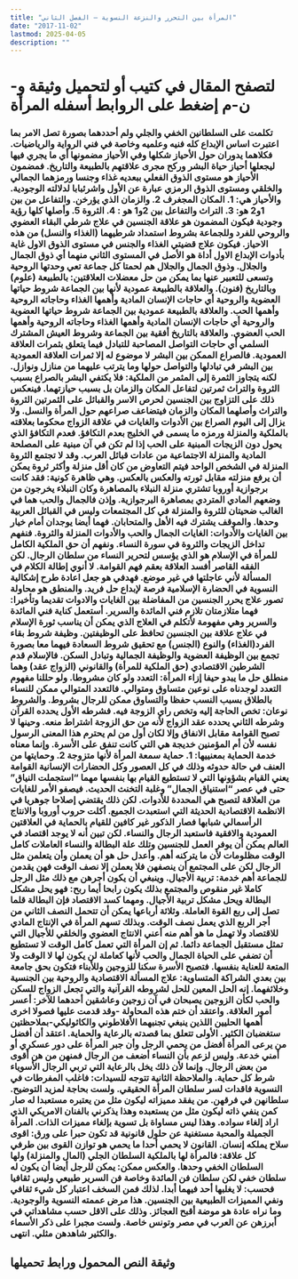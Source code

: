 ```yaml
---
title: "المرأة بين التحرر والنزعة النسوية – الفصل الثاني"
date: "2017-11-02"
lastmod: 2025-04-05
description: ""
---
```

# **لتصفح المقال في كتيب أو لتحميل وثيقة و-ن-م إضغط على الروابط أسفله** **المرأة**

### تكلمت على السلطانين الخفي والجلي ولم أحددهما بصورة تصل الامر بما اعتبرت اساس الإبداع كله فنيه وعلميه وخاصة في فني الرواية والرياضيات. فكلاهما يدوران حول الأحياز شكلها وفي الأحياز مضمونها أي ما يجري فيها ليجعلها أحياز حياة البشر وركح مجرى علاقتهم بالطبيعة والتاريخ. فمضمون الأحياز هو مستوى الذوق الفعلي ببعديه غذاء وجنسا ورمزهما الجمالي والخلقي ومستوى الذوق الرمزي عبارة عن الأول واشرئبابا لدلالته الوجودية. والأحياز هي: 1. المكان المجغرف 2. والزمان الذي يؤرخن. والتفاعل من بين 1و2 هو: 3. التراث والتفاعل بين 2و1 هو : 4. الثروة 5. وأصلها كلها رؤية وجودية فيكون المضمون هو علاقة الجنسين في علاج شرطي البقاء العضوي والروحي للفرد وللجماعة بشروط استمداد شرطيهما (الغذاء والنسل) من هذه الاحياز. فيكون علاج قضيتي الغذاء والجنس في مستوى الذوق الاول غاية بأدوات الإبداع الاول أداة هو الأصل في المستوى الثاني منهما أي ذوق الجمال والجلال. وذوق الجمال والجلال هم لحمتا كل جماعة تعي وحدتها الروحية وتسعى للتعبير عنها بما يمكن من حل معضلات العلاقتين: بالطبيعة (علوم) وبالتاريخ (فنون). والعلاقة بالطبيعة عمودية لأنها بين الجماعة شروط حياتها العضوية والروحية أي حاجات الإنسان المادية وأهمها الغذاء وحاجاته الروحية وأهمها الحب. والعلاقة بالطبيعة عمودية بين الجماعة شروط حياتها العضوية والروحية أي حاجات الإنسان المادية وأهمها الغذاء وحاجاته الروحية وأهمها الحب العضوي. والعلاقة بالتاريخ أفقية بين الجماعة وشروط العيش المشترك السلمي أي حاجات التواصل المصاحبة للتبادل فيما يتعلق بثمرات العلاقة العمودية. فالصراع الممكن بين البشر لا موضوع له إلا ثمرات العلاقة العمودية بين البشر في تبادلها والتواصل حولها وما يترتب عليهما من منازل ونوازل. لكنه يتجاوز الثمرة إلى المثمر من الملكية: فلا يكتفي البشر بالصراع بسبب الثروة والتراث ثمرتين لتفاعل المكان والزمان بل بسبب حيازتهما. فينعكس ذلك على التزاوج بين الجنسين لحرص الاسر والقبائل على الثمرتين الثروة والتراث وأصلهما المكان والزمان فيتضاعف صراعهم حول المرأة والنسل. ولا يزال إلى اليوم الصراع بين الأدوات والغايات في علاقة الزواج محكوما بعلاقته بالملكية والمنزلة ورمزه ما يسمى في الخليج بعدم التكافؤ. فعدم التكافؤ الذي يحول دون الزيجات المبنية على الحب إذا لم تكن في آن مبنية على المصلحة المادية والمنزلة الاجتماعية من عادات قبائل العرب. وقد لا تجتمع الثروة المنزلة في الشخص الواحد فيتم التعاوض من كان أقل منزلة وأكثر ثروة يمكن أن يرفع منزلته مقابل ثورته والعكس بالعكس. وهي ظاهرة كونية: فقد كانت برجوازية أوروبا تشتري منزلة النبلاء بالمصاهرة وكان النبلاء يخرجون من وضعهم المادي المتردي بمصاهرة البرجوازية. وإذن فالجمال والحب هما في الغالب ضحيتان للثروة والمنزلة في كل المجتمعات وليس في القبائل العربية وحدها. والموقف يشترك فيه الأهل والمتحابان. فهما أيضا يوجدان أمام خيار بين الغايات والأدوات: الغايات الجمال والحب والأدوات المنزلة والثروة. فنفهم تداخل الزيجات والثروة في سورة النساء. ونفهم أن حق الملكية الكامل للمرأة في الإسلام هو الذي يؤسس لتحرير النساء من سلطان الرجال. لكن الفقه القاصر أفسد العلاقة بعقم فهم القوامة. لا أنوي إطالة الكلام في المسألة لأني عاجلتها في غير موضع. فهدفي هو جعل اعادة طرح إشكالية النسوية في الحضارة الإسلامية فرصة لإبداع حل فريد. والمنطق هو محاولة تصور علاج يحرر الجنسين من المفاضلة بين الغايات والادوات تقديما وتأخيرا: فهما متلازمتان تلازم فني المائدة والسرير. أستعمل كناية فني المائدة والسرير وهي مفهومة لأتكلم في العلاج الذي يمكن أن يناسب ثورة الإسلام في علاج علاقة بين الجنسين تحافظ على الوظيفتين. وظيفة شروط بقاء الفرد(الغذاء) والنوع (الجنس) مع تحقيق شروط السعادة فيهما معا بصورة تجمع بين الوظيفة العضوية والوظيفة الجمالية وتبادل السكن. فالإسلام قدم الشرطين الاقتصادي (حق الملكية للمرأة) والقانوني (الزواج عقد) وهما منطلق حل ما يبدو حيفا إزاء المرأة: التعدد ولو كان مشروطا. ولو حللنا مفهوم التعدد لوجدناه على نوعين متساوق ومتوالي. فالتعدد المتوالي ممكن للنساء بالطلاق بسبب النسب حفظا والتساوق ممكن للرجال بشروط. والشروط نوعان: تخص الحاجة إليه وتخص راي الزوجة فيه. فشرطه الأول يحدده القرآن وشرطه الثاني يحدده عقد الزواج لأنه من حق الزوجة اشتراط منعه. وحينها لا تصبح القوامة مقابل الانفاق وإلا لكان أول من لم يحترم هذا المعنى الرسول نفسه لأن أم المؤمنين خديجة هي التي كانت تنفق على الأسرة. وإنما معناه خدمة الحماية بمعنييها: 1. حماية سمعة المرأة لأنها متزوجة 2. وحمايتها من العنف في حالة حدوثه وذلك في كل العصور وكل الحضارات الإنسانية القوامة يعني القيام بشؤونها التي لا تستطيع القيام بها بنفسها مهما “استجملت النياق” حتى في عصر “استنياق الجمال” وغلبة التخنث الحديث. فيصفو الأمر للغايات من العلاقة لتصبح هي المحددة للأدوات. لكن ذلك يقتضي إصلاحا جوهريا في الانظمة الاقتصادية الحديثة التي استعبدت الجميع. أكلت حروب أوروبا والانتاج الرأسمالي شبابها فصار الذكور غير كافين للقيام بالحماية في العلاقتين العمودية والافقية فاستعبد الرجال والنساء. لكن تبين أنه لا يوجد اقتصاد في العالم يمكن أن يوفر العمل للجنسين وتلك علة البطالة والنساء العاملات كامل الوقت مظلومات لأن ما يتركنه أهم. وأعدل حل هو أن يعملن وأن يتعلمن مثل الرجال لكن على المجتمع أن ينصفهن فلا يعملن إلا نصف الوقت فهن يقدمن للجماعة أهم خدمة: تربية الأجيال. وينبغي أن يكون أجرهن مع ذلك مثل الرجل كاملا غير منقوص والمجتمع بذلك يكون رابحا أيما ربح: فهو يحل مشكل البطالة ويحل مشكل تربية الأجيال. ومهما كسد الاقتصاد فإن البطالة قلما تصل إلى ربع القوة العاملة. وثلاثة أرباعها يمكن أن تتحمل النصف الثاني من أجر الربع الذي يعمل نصف الوقت. وبذلك تسهم المرأة في الإنتاج المادي للاقتصاد ولا تهمل ما هو أهم منه أعني الانتاج العضوي والخلقي للأجيال التي تمثل مستقبل الجماعة دائما. ثم إن المرأة التي تعمل كامل الوقت لا تستطيع أن تضفي على الحياة الجمال والحب لأنها كعاملة لن يكون لها لا الوقت ولا المتعة للعناية بنفسها. فتصبح الأسرة سكنا للزوجين وللأبناء فتكون بحق جامعة بين بعدي الشراكة المتساوية: علاج المسألة الاقتصادية والروحية بين الجنسية وخلائفهما. إنه الحل المعين للحل لشروطه القرآنية والتي تجعل الزواج للسكن والحب لكأن الزوجين يصبحان في آن زوجين وعاشقين أحدهما للآخر: أعسر أمور العلاقة. واعتقد أن ختم هذه المحاولة -وقد قدمت عليها فصولا اخرى أهمها الحليين اللذين ينبغي تجنبهما الأفلاطوني والكاثوليكي-بملاحظتين ستغضبان الكثير. الأولى تتعلق بما قصدته بالرعاية والحماية. اعتقد أن أفضل من يرعى المرأة أفضل من يحمي الرجل وأن جبر المرأة على دور عسكري أو أمني خدعة. وليس لزعم بأن النساء أضعف من الرجال فمنهن من هن أقوى من بعض الرجال. وإنما لأن ذلك يخل بالرعاية التي تربي الرجال الأسوياء شرط كل حماية. والملاحظة الثانية تتوجه للسيدات: فاغلب المفرطات في النسوية فاقدات لسر سلطان المرأة الحقيقي. ولست بحاجة لمزيد التوضيح. سلطانهن في فرقهن. من يفقد مميزاته ليكون مثل من يعتبره مستعبدا له صار كمن ينفي ذاته ليكون مثل من يستعبده وهذا يذكرني بالفنان الامريكي الذي اراد إلغاء سواده. وهذا ليس مساواة بل تسوية بإلغاء مميزات الذات. المرأة الجميلة والمحبة مستغنية عن حلول قانونية قد تكون حبرا على ورق: اقوى سلاح يملكه إنسان. القانون لا يحمي أحدا ما يحمي هو توازن القوى بين طرفي كل علاقة: فالمرأة لها بالملكية السلطان الجلي (المال والمنزلة) ولها السلطان الخفي وحدها. والعكس ممكن: يمكن للرجل أيضا أن يكون له سلطان خفي لكن سلطان فن المائدة وخاصة فن السرير طبيعي وليس ثقافيا فحسب: لا يغلبها أحد فيهما أبدا. لذلك فمن السخف اعتبار كل شيء ثقافي ونفي المميزات الطبيعية بين الجنسين. هذا مرض عممته النسوية والوجودية. وما نراه عادة هو موضة أقبح العجائز. وذلك على الاقل حسب مشاهداتي في أبرزهن عن العرب في مصر وتونس خاصة. ولست مجبرا على ذكر الأسماء والكثير شاهدهن مثلي. انتهى.

## وثيقة النص المحمول ورابط تحميلها

###
